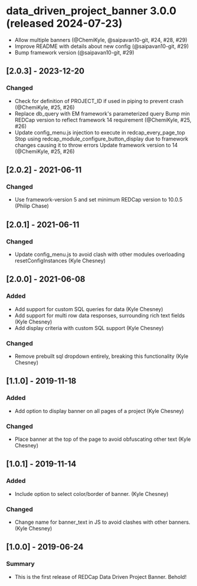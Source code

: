 # data_driven_project_banner 3.0.0 (released 2024-07-23)
- Allow multiple banners (@ChemiKyle, @saipavan10-git, #24, #28, #29)
- Improve README with details about new config (@saipavan10-git, #29)
- Bump framework version (@saipavan10-git, #29)

## [2.0.3] - 2023-12-20
### Changed
- Check for definition of PROJECT_ID if used in piping to prevent crash (@ChemiKyle, #25, #26)
- Replace db_query with EM framework's parameterized query Bump min REDCap version to reflect framework 14 requirement (@ChemiKyle, #25, #26)
- Update config_menu.js injection to execute in redcap_every_page_top Stop using redcap_module_configure_button_display due to framework changes causing it to throw errors Update framework version to 14 (@ChemiKyle, #25, #26)


## [2.0.2] - 2021-06-11
### Changed
- Use framework-version 5 and set minimum REDCap version to 10.0.5 (Philip Chase)


## [2.0.1] - 2021-06-11
### Changed
- Update config_menu.js to avoid clash with other modules overloading resetConfigInstances (Kyle Chesney)


## [2.0.0] - 2021-06-08
### Added
- Add support for custom SQL queries for data (Kyle Chesney)
- Add support for multi row data responses, surrounding rich text fields (Kyle Chesney)
- Add display criteria with custom SQL support (Kyle Chesney)

### Changed
- Remove prebuilt sql dropdown entirely, breaking this functionality (Kyle Chesney)


## [1.1.0] - 2019-11-18
### Added
- Add option to display banner on all pages of a project (Kyle Chesney)

### Changed
- Place banner at the top of the page to avoid obfuscating other text (Kyle Chesney)


## [1.0.1] - 2019-11-14
### Added
- Include option to select color/border of banner. (Kyle Chesney)

### Changed
 - Change name for banner_text in JS to avoid clashes with other banners. (Kyle Chesney)


## [1.0.0] - 2019-06-24
### Summary
 - This is the first release of REDCap Data Driven Project Banner. Behold!
